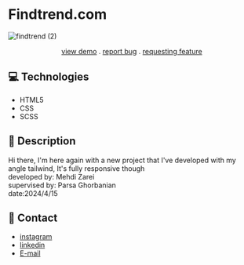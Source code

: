 # Findtrend.com
![findtrend (2)](https://github.com/Mehdi-Zaree/Findtrend-tailwind/assets/155577064/95a5d6c3-0c4b-470f-a35b-d07026e5e5da)
<p align="center">
<a href="https://mehdi-zaree.github.io/ubisoft/"target="_blank"> view demo</a> .
<a href="https://github.com/Mehdi-Zaree/newspaper-grid/issues">report bug</a> .
<a href="https://github.com/Mehdi-Zaree/newspaper-grid/issues">requesting feature</a></p>


</p>

## :computer: Technologies 
- HTML5
- CSS
- SCSS
## :page_facing_up: Description
Hi there, I'm here again with a new project that I've developed with my angle tailwind, It's fully  responsive though  </br>
developed by: Mehdi Zarei</br>
supervised by: Parsa Ghorbanian</br>
date:2024/4/15
## :iphone: Contact
- [instagram](https://instagram.com/mehdi_zarei-web)
- [linkedin](https://linkedin.com/in/mehdi-zri)
- [E-mail](mahdizarei22019@gmail.com)

 
